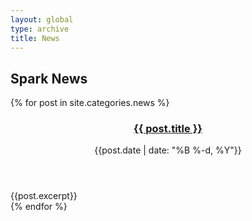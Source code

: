 ```yaml
---
layout: global
type: archive
title: News
---
```

## Spark News
{% for post in site.categories.news %}
  <article class="hentry">
    <header class="entry-header">
      <h3 class="entry-title"><a href="{{ post.url }}">{{ post.title }}</a></h3>
      <div class="entry-date">{{post.date | date: "%B %-d, %Y"}}</div>
    </header>
    <div class="entry-content">{{post.excerpt}}</div>
  </article>
{% endfor %}
